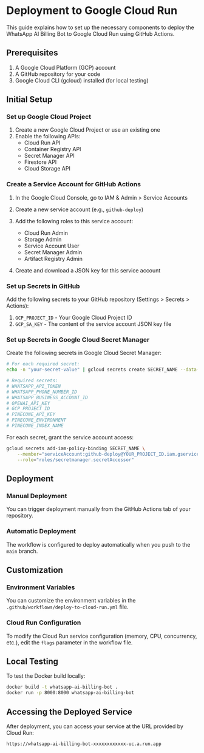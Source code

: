 # Deployment to Google Cloud Run

This guide explains how to set up the necessary components to deploy the WhatsApp AI Billing Bot to Google Cloud Run using GitHub Actions.

## Prerequisites

1. A Google Cloud Platform (GCP) account
2. A GitHub repository for your code
3. Google Cloud CLI (gcloud) installed (for local testing)

## Initial Setup

### Set up Google Cloud Project

1. Create a new Google Cloud Project or use an existing one
2. Enable the following APIs:
   - Cloud Run API
   - Container Registry API
   - Secret Manager API
   - Firestore API
   - Cloud Storage API

### Create a Service Account for GitHub Actions

1. In the Google Cloud Console, go to IAM & Admin > Service Accounts
2. Create a new service account (e.g., `github-deploy`)
3. Add the following roles to this service account:
   - Cloud Run Admin
   - Storage Admin
   - Service Account User
   - Secret Manager Admin
   - Artifact Registry Admin

4. Create and download a JSON key for this service account

### Set up Secrets in GitHub

Add the following secrets to your GitHub repository (Settings > Secrets > Actions):

1. `GCP_PROJECT_ID` - Your Google Cloud Project ID
2. `GCP_SA_KEY` - The content of the service account JSON key file

### Set up Secrets in Google Cloud Secret Manager

Create the following secrets in Google Cloud Secret Manager:

```bash
# For each required secret:
echo -n "your-secret-value" | gcloud secrets create SECRET_NAME --data-file=-

# Required secrets:
# WHATSAPP_API_TOKEN
# WHATSAPP_PHONE_NUMBER_ID
# WHATSAPP_BUSINESS_ACCOUNT_ID
# OPENAI_API_KEY
# GCP_PROJECT_ID
# PINECONE_API_KEY
# PINECONE_ENVIRONMENT
# PINECONE_INDEX_NAME
```

For each secret, grant the service account access:

```bash
gcloud secrets add-iam-policy-binding SECRET_NAME \
    --member="serviceAccount:github-deploy@YOUR_PROJECT_ID.iam.gserviceaccount.com" \
    --role="roles/secretmanager.secretAccessor"
```

## Deployment

### Manual Deployment

You can trigger deployment manually from the GitHub Actions tab of your repository.

### Automatic Deployment

The workflow is configured to deploy automatically when you push to the `main` branch.

## Customization

### Environment Variables

You can customize the environment variables in the `.github/workflows/deploy-to-cloud-run.yml` file.

### Cloud Run Configuration

To modify the Cloud Run service configuration (memory, CPU, concurrency, etc.), edit the `flags` parameter in the workflow file.

## Local Testing

To test the Docker build locally:

```bash
docker build -t whatsapp-ai-billing-bot .
docker run -p 8000:8000 whatsapp-ai-billing-bot
```

## Accessing the Deployed Service

After deployment, you can access your service at the URL provided by Cloud Run:

```
https://whatsapp-ai-billing-bot-xxxxxxxxxxxx-uc.a.run.app
```
